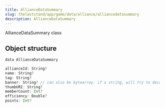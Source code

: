 ```yaml
---
title: AllianceDataSummary
slug: thelaststand/app/game/data/alliance/alliancedatasummary
description: AllianceDataSummary
---
```


AllianceDataSummary class

## Object structure

```scala
data AllianceDataSummary

allianceId: String?
name: String?
tag: String?
banner: String? // can also be bytearray. if a string, will try to decodeToByteArray
thumbURI: String?
memberCount: Int?
efficiency: Double?
points: Int?

```
